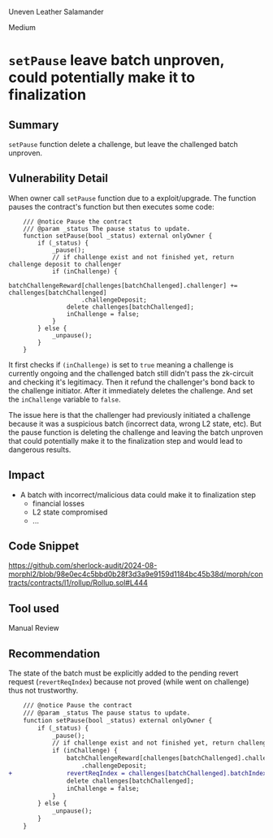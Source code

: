 Uneven Leather Salamander

Medium

# `setPause` leave batch unproven, could potentially make it to finalization

## Summary


`setPause` function delete a challenge, but leave the challenged batch unproven.
## Vulnerability Detail
When owner call `setPause` function due to a exploit/upgrade. The function pauses the contract's function but then executes some code:
```solidity
    /// @notice Pause the contract
    /// @param _status The pause status to update.
    function setPause(bool _status) external onlyOwner {
        if (_status) {
            _pause();
            // if challenge exist and not finished yet, return challenge deposit to challenger
            if (inChallenge) {
                batchChallengeReward[challenges[batchChallenged].challenger] += challenges[batchChallenged]
                    .challengeDeposit;
                delete challenges[batchChallenged];
                inChallenge = false;
            }
        } else {
            _unpause();
        }
    }
```
It first checks if `(inChallenge)` is set to `true` meaning a challenge is currently ongoing and the challenged batch still didn't pass the zk-circuit and checking it's legitimacy. Then it refund the challenger's bond back to the challenge initiator. After it immediately deletes the challenge. And set the `inChallenge` variable to `false`. 

The issue here is that the challenger had previously initiated a challenge because it was a suspicious batch (incorrect data, wrong L2 state, etc). But the pause function is deleting the challenge and leaving the batch unproven that could potentially make it to the finalization step and would lead to dangerous results.
## Impact
- A batch with incorrect/malicious data could make it to finalization step
  - financial losses
  - L2 state compromised
  - ...
## Code Snippet
https://github.com/sherlock-audit/2024-08-morphl2/blob/98e0ec4c5bbd0b28f3d3a9e9159d1184bc45b38d/morph/contracts/contracts/l1/rollup/Rollup.sol#L444
## Tool used
Manual Review
## Recommendation
The state of the batch must be explicitly added to the pending revert request (`revertReqIndex`) because not proved (while went on challenge) thus not trustworthy.
```diff
    /// @notice Pause the contract
    /// @param _status The pause status to update.
    function setPause(bool _status) external onlyOwner {
        if (_status) {
            _pause();
            // if challenge exist and not finished yet, return challenge deposit to challenger
            if (inChallenge) {
                batchChallengeReward[challenges[batchChallenged].challenger] += challenges[batchChallenged]
                    .challengeDeposit;
+               revertReqIndex = challenges[batchChallenged].batchIndex;
                delete challenges[batchChallenged];
                inChallenge = false;
            }
        } else {
            _unpause();
        }
    }
```